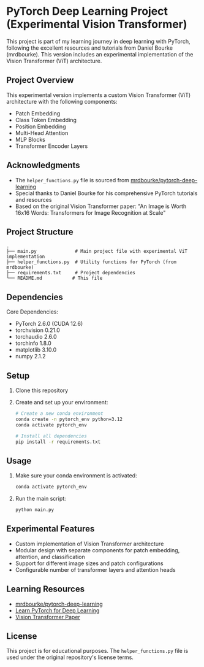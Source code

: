 # PyTorch Deep Learning Project (Experimental Vision Transformer)

This project is part of my learning journey in deep learning with PyTorch, following the excellent resources and tutorials from Daniel Bourke (mrdbourke). This version includes an experimental implementation of the Vision Transformer (ViT) architecture.

## Project Overview

This experimental version implements a custom Vision Transformer (ViT) architecture with the following components:
- Patch Embedding
- Class Token Embedding
- Position Embedding
- Multi-Head Attention
- MLP Blocks
- Transformer Encoder Layers

## Acknowledgments

- The `helper_functions.py` file is sourced from [mrdbourke/pytorch-deep-learning](https://github.com/mrdbourke/pytorch-deep-learning/blob/main/helper_functions.py)
- Special thanks to Daniel Bourke for his comprehensive PyTorch tutorials and resources
- Based on the original Vision Transformer paper: "An Image is Worth 16x16 Words: Transformers for Image Recognition at Scale"

## Project Structure

```
.
├── main.py              # Main project file with experimental ViT implementation
├── helper_functions.py  # Utility functions for PyTorch (from mrdbourke)
├── requirements.txt     # Project dependencies
└── README.md           # This file
```

## Dependencies

Core Dependencies:
- PyTorch 2.6.0 (CUDA 12.6)
- torchvision 0.21.0
- torchaudio 2.6.0
- torchinfo 1.8.0
- matplotlib 3.10.0
- numpy 2.1.2

## Setup

1. Clone this repository
2. Create and set up your environment:

   ```bash
   # Create a new conda environment
   conda create -n pytorch_env python=3.12
   conda activate pytorch_env

   # Install all dependencies
   pip install -r requirements.txt
   ```

## Usage

1. Make sure your conda environment is activated:
   ```bash
   conda activate pytorch_env
   ```

2. Run the main script:
   ```bash
   python main.py
   ```

## Experimental Features

- Custom implementation of Vision Transformer architecture
- Modular design with separate components for patch embedding, attention, and classification
- Support for different image sizes and patch configurations
- Configurable number of transformer layers and attention heads

## Learning Resources

- [mrdbourke/pytorch-deep-learning](https://github.com/mrdbourke/pytorch-deep-learning)
- [Learn PyTorch for Deep Learning](https://www.learnpytorch.io/)
- [Vision Transformer Paper](https://arxiv.org/abs/2010.11929)

## License

This project is for educational purposes. The `helper_functions.py` file is used under the original repository's license terms.
